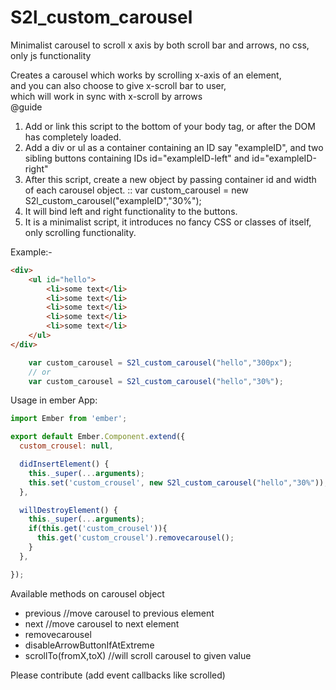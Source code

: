 # S2l_custom_carousel
Minimalist carousel to scroll x axis by both scroll bar and arrows, no css, only js functionality

Creates a carousel which works by scrolling x-axis of an element,                 
  and you can also choose to give x-scroll bar to user,                   
  which will work in sync with x-scroll by arrows                    
@guide                             
  1. Add or link this script to the bottom of your body tag, or after the DOM has
   completely loaded.
  2. Add a div or ul as a container containing an ID say "exampleID",
	and two sibling buttons containing IDs id="exampleID-left" and id="exampleID-right"
  3. After this script, create a new object by passing container id and width of each carousel object.
	:: var custom_carousel = new S2l_custom_carousel("exampleID","30%");
  4. It will bind left and right functionality to the buttons.
  5. It is a minimalist script, it introduces no fancy CSS or classes of itself, only scrolling functionality.
  
  
  Example:-

```html
<div>
	<ul id="hello">
		<li>some text</li>
		<li>some text</li>
		<li>some text</li>
		<li>some text</li>
		<li>some text</li>
	</ul>
</div>	
```

```javascript
	var custom_carousel = S2l_custom_carousel("hello","300px");
	// or
	var custom_carousel = S2l_custom_carousel("hello","30%");
```

Usage in ember App:
```javascript
import Ember from 'ember';

export default Ember.Component.extend({
  custom_crousel: null,

  didInsertElement() {
    this._super(...arguments);
    this.set('custom_crousel', new S2l_custom_carousel("hello","30%"));
  },

  willDestroyElement() {
    this._super(...arguments);
    if(this.get('custom_crousel')){
      this.get('custom_crousel').removecarousel();
    }
  },

});
```

Available methods on carousel object
* previous   //move carousel to previous element
* next   //move carousel to next element
* removecarousel
* disableArrowButtonIfAtExtreme
* scrollTo(fromX,toX)  //will scroll carousel to given value
  
 Please contribute (add event callbacks like scrolled)
